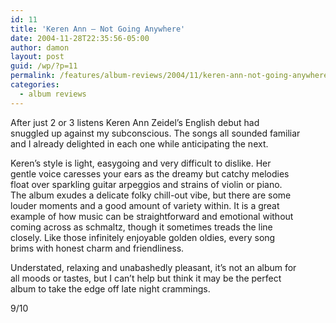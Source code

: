 ```yaml
---
id: 11
title: 'Keren Ann – Not Going Anywhere'
date: 2004-11-28T22:35:56-05:00
author: damon
layout: post
guid: /wp/?p=11
permalink: /features/album-reviews/2004/11/keren-ann-not-going-anywhere/
categories:
  - album reviews
---
```

After just 2 or 3 listens Keren Ann Zeidel’s English debut had  
snuggled up against my subconscious. The songs all sounded familiar  
and I already delighted in each one while anticipating the next.

Keren’s style is light, easygoing and very difficult to dislike. Her  
gentle voice caresses your ears as the dreamy but catchy melodies  
float over sparkling guitar arpeggios and strains of violin or piano.  
The album exudes a delicate folky chill-out vibe, but there are some  
louder moments and a good amount of variety within. It is a great  
example of how music can be straightforward and emotional without  
coming across as schmaltz, though it sometimes treads the line  
closely. Like those infinitely enjoyable golden oldies, every song  
brims with honest charm and friendliness.

Understated, relaxing and unabashedly pleasant, it’s not an album for  
all moods or tastes, but I can’t help but think it may be the perfect  
album to take the edge off late night crammings.

9/10